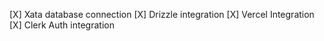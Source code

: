 [X] Xata database connection
[X] Drizzle integration
[X] Vercel Integration
[X] Clerk Auth integration
